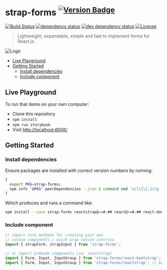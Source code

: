 # strap-forms <sup>[![Version Badge][npm-version-svg]][package-url]</sup>

[![Build Status][travis-svg]][travis-url]
[![dependency status][deps-svg]][deps-url]
[![dev dependency status][dev-deps-svg]][dev-deps-url]
[![License][license-image]][license-url]

> Lightweight, expandable, simple and fast to implement forms for React.js.

![Logo](https://image.ibb.co/c5w9uQ/logo.png)

- [Live Playground](#live-playground)
- [Getting Started](#getting-started)
  - [Install dependencies](#install-dependencies)
  - [Include component](#include-component)

## Live Playground

To run that demo on your own computer:

- Clone this repository
- `npm install`
- `npm run storybook`
- Visit [http://localhost:6006/](http://localhost:9000/)

## Getting Started

### Install dependencies

Ensure packages are installed with correct version numbers by running:

```sh
(
  export PKG=strap-forms;
  npm info "$PKG" peerDependencies --json | command sed 's/[\{\},]//g ; s/: /@/g; s/ *//g' | xargs npm install --save "$PKG"
)
```

  Which produces and runs a command like:

  ```sh
  npm install --save strap-forms reactstrap@>=#.## react@>=#.## react-dom@>=#.## react-addons-shallow-compare@>=#.##
  ```

### Include component

```js
// import core methods for creating your own
// custom components / quick wrap native controls
import { strapForm, strapInput } from 'strap-forms';

// or import premade components (ie: reactstrap)
import { Form, Input, InputGroup } from 'strap-forms/react-bootstrap'; // bootstrap v3
import { Form, Input, InputGroup } from 'strap-forms/reactstrap'; // bootstrap v4
```

[package-url]: https://npmjs.org/package/strap-forms
[npm-version-svg]: http://versionbadg.es/mkatanski/strap-forms.svg
[travis-svg]: https://travis-ci.org/mkatanski/strap-forms.svg
[travis-url]: https://travis-ci.org/mkatanski/strap-forms
[deps-svg]: https://david-dm.org/mkatanski/strap-forms.svg
[deps-url]: https://david-dm.org/mkatanski/strap-forms
[dev-deps-svg]: https://david-dm.org/mkatanski/strap-forms/dev-status.svg
[dev-deps-url]: https://david-dm.org/mkatanski/strap-forms#info=devDependencies
[license-image]: https://img.shields.io/badge/license-MIT-blue.svg
[license-url]: LICENSE
